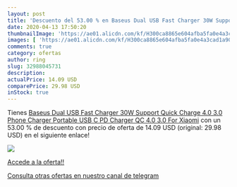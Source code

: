```yaml
---
layout: post
title: 'Descuento del 53.00 % en Baseus Dual USB Fast Charger 30W Support'
date: 2020-04-13 17:50:20
thumbnailImage: 'https://ae01.alicdn.com/kf/H300ca8865e604afba5fa0e4a3cad1a90D/Baseus-Dual-USB-Fast-Charger-30W-Support-Quick-Charge-4-0-3-0-Phone-Charger-Portable.jpg_350x350._SL200_.jpg'
images: [ 'https://ae01.alicdn.com/kf/H300ca8865e604afba5fa0e4a3cad1a90D/Baseus-Dual-USB-Fast-Charger-30W-Support-Quick-Charge-4-0-3-0-Phone-Charger-Portable.jpg_350x350._SL200_.jpg' ]
comments: true
category: ofertas
author: ring
slug: 32988045731
description:
actualPrice: 14.09 USD
comparePrice: 29.98 USD
inStock: true
---
```


Tienes [Baseus Dual USB Fast Charger 30W Support Quick Charge 4.0 3.0 Phone Charger Portable USB C PD Charger QC 4.0 3.0 For Xiaomi](https://www.amazon.com/dp/32988045731/?tag=redken08-20) con un 53.00 % de descuento con precio de oferta de 14.09 USD (original: 29.98 USD) en el siguiente enlace!

[![](https://ae01.alicdn.com/kf/H300ca8865e604afba5fa0e4a3cad1a90D/Baseus-Dual-USB-Fast-Charger-30W-Support-Quick-Charge-4-0-3-0-Phone-Charger-Portable.jpg_350x350._SL200_.jpg)](https://www.amazon.com/dp/32988045731/?tag=redken08-20)

[Accede a la oferta!!](https://www.amazon.com/dp/32988045731/?tag=redken08-20)

[Consulta otras ofertas en nuestro canal de telegram](https://t.me/s/ofertas25)

